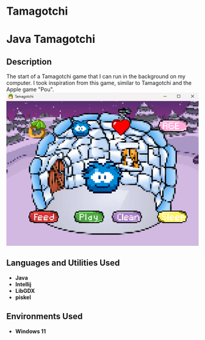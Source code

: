 # Tamagotchi
<h1>Java Tamagotchi</h1>

<h2>Description</h2>
The start of a Tamagotchi game that I can run in the background on my computer. I took inspiration from this game, similar to Tamagotchi and the Apple game "Pou".
<br />


<img src="tamagotchi.png" alt="Tamagotchi Example">


<h2>Languages and Utilities Used</h2>

- <b>Java</b> 
- <b>Intellij</b>
- <b>LibGDX</b>
- <b>piskel</b>

<h2>Environments Used </h2>

- <b>Windows 11</b> 
